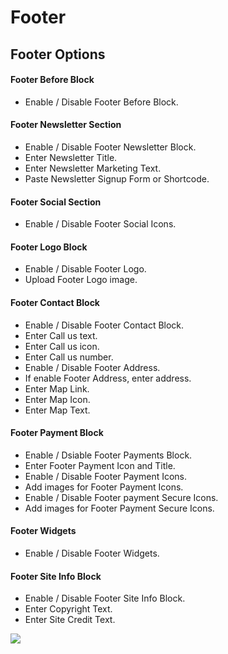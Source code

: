 # Footer

## Footer Options
#### Footer Before Block
* Enable / Disable Footer Before Block.

#### Footer Newsletter Section

* Enable / Disable Footer Newsletter Block.
* Enter Newsletter Title.
* Enter Newsletter Marketing Text.
* Paste Newsletter Signup Form or Shortcode.

#### Footer Social Section

* Enable / Disable Footer Social Icons.

#### Footer Logo Block

* Enable / Disable Footer Logo.
* Upload Footer Logo image.

#### Footer Contact Block

* Enable / Disable Footer Contact Block.
* Enter Call us text.
* Enter Call us icon.
* Enter Call us number.
* Enable / Disable Footer Address.
* If enable Footer Address, enter address.
* Enter Map Link.
* Enter Map Icon.
* Enter Map Text.

#### Footer Payment Block

* Enable / Dsiable Footer Payments Block.
* Enter Footer Payment Icon and Title.
* Enable / Disable Footer Payment Icons.
* Add images for Footer Payment Icons.
* Enable / Disable Footer payment Secure Icons.
* Add images for Footer Payment Secure Icons.

#### Footer Widgets

* Enable / Disable Footer Widgets.

#### Footer Site Info Block

* Enable / Disable Footer Site Info Block.
* Enter Copyright Text.
* Enter Site Credit Text.


![](http://transvelo.github.io/docs/techmarket/images/theme-options-footer.png)

